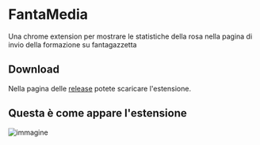 FantaMedia
===========

Una chrome extension per mostrare le statistiche della rosa nella pagina di invio della formazione su fantagazzetta


Download
----------

Nella pagina delle [release](https://github.com/gagginaspinnata/FantaMedia/releases) potete scaricare l'estensione.

Questa è come appare l'estensione
----------------------------------

![immagine](https://preview.ibb.co/mLsXQm/Fanta_Media.png)